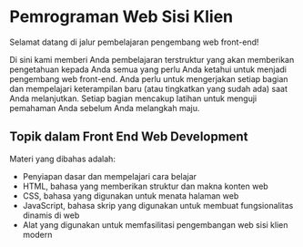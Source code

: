 # Pemrograman Web Sisi Klien

Selamat datang di jalur pembelajaran pengembang web front-end!

Di sini kami memberi Anda pembelajaran terstruktur yang akan memberikan pengetahuan kepada Anda semua yang perlu Anda ketahui untuk menjadi pengembang web front-end. Anda perlu untuk mengerjakan setiap bagian dan mempelajari keterampilan baru (atau tingkatkan yang sudah ada) saat Anda melanjutkan. Setiap bagian mencakup latihan untuk menguji pemahaman Anda sebelum Anda melangkah maju.

## Topik dalam Front End Web Development

Materi yang dibahas adalah:

- Penyiapan dasar dan mempelajari cara belajar
- HTML, bahasa yang memberikan struktur dan makna konten web
- CSS, bahasa yang digunakan untuk menata halaman web
- JavaScript, bahasa skrip yang digunakan untuk membuat fungsionalitas dinamis di web
- Alat yang digunakan untuk memfasilitasi pengembangan web sisi klien modern

